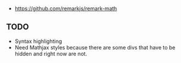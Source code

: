 - https://github.com/remarkjs/remark-math

## TODO
- Syntax highlighting
- Need Mathjax styles because there are some divs
that have to be hidden and right now are not.
